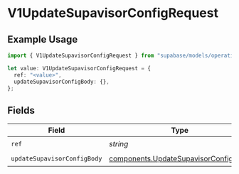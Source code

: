 # V1UpdateSupavisorConfigRequest

## Example Usage

```typescript
import { V1UpdateSupavisorConfigRequest } from "supabase/models/operations";

let value: V1UpdateSupavisorConfigRequest = {
  ref: "<value>",
  updateSupavisorConfigBody: {},
};
```

## Fields

| Field                                                                                        | Type                                                                                         | Required                                                                                     | Description                                                                                  |
| -------------------------------------------------------------------------------------------- | -------------------------------------------------------------------------------------------- | -------------------------------------------------------------------------------------------- | -------------------------------------------------------------------------------------------- |
| `ref`                                                                                        | *string*                                                                                     | :heavy_check_mark:                                                                           | Project ref                                                                                  |
| `updateSupavisorConfigBody`                                                                  | [components.UpdateSupavisorConfigBody](../../models/components/updatesupavisorconfigbody.md) | :heavy_check_mark:                                                                           | N/A                                                                                          |